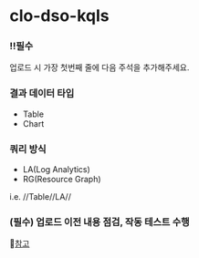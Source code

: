 # clo-dso-kqls
### ‼️필수

업로드 시 가장 첫번째 줄에 다음 주석을 추가해주세요.

### 결과 데이터 타입
- Table
- Chart

### 쿼리 방식
- LA(Log Analytics)
- RG(Resource Graph)

i.e. //Table//LA//

### (필수) 업로드 이전 내용 점검, 작동 테스트 수행

🔗[참고](https://cloocus.sharepoint.com/sites/CC13devsecopsgame/_layouts/OneNote.aspx?id=%2Fsites%2FCC13devsecopsgame%2FShared%20Documents%2F%EA%B7%B8%EB%A3%B9%20%EC%97%85%EB%AC%B4%20%EB%B0%8F%20%EC%A3%BC%EA%B0%84%20%ED%9A%8C%EC%9D%98%2FDevSecOps&wd=target%28%EB%B3%B4%EC%95%88%20%EC%9A%B4%EC%98%81%ED%94%84%EB%A1%9C%EC%84%B8%EC%8A%A4%20%ED%99%95%EB%A6%BD.one%7C9B95F1D7-6000-4339-A490-9D2645F720D6%2F%EC%BF%BC%EB%A6%AC%EB%AC%B8%7C79A20E7D-BD27-40FD-9019-DF31AEFF44DB%2F%29onenote:https://cloocus.sharepoint.com/sites/CC13devsecopsgame/Shared%20Documents/%EA%B7%B8%EB%A3%B9%20%EC%97%85%EB%AC%B4%20%EB%B0%8F%20%EC%A3%BC%EA%B0%84%20%ED%9A%8C%EC%9D%98/DevSecOps/%EB%B3%B4%EC%95%88%20%EC%9A%B4%EC%98%81%ED%94%84%EB%A1%9C%EC%84%B8%EC%8A%A4%20%ED%99%95%EB%A6%BD.one#%EC%BF%BC%EB%A6%AC%EB%AC%B8&section-id={9B95F1D7-6000-4339-A490-9D2645F720D6}&page-id={79A20E7D-BD27-40FD-9019-DF31AEFF44DB}&end)
